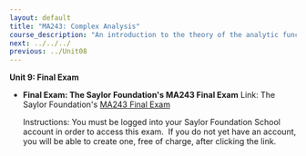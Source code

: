 ```yaml
---
layout: default
title: "MA243: Complex Analysis"
course_description: "An introduction to the theory of the analytic functions of a complex variable."
next: ../../../
previous: ../Unit08
---
```

**Unit 9: Final Exam** <span id="9"></span> 
-   **Final Exam: The Saylor Foundation's MA243 Final Exam**
    Link: The Saylor Foundation's [MA243 Final
    Exam](http://school.saylor.org/mod/quiz/view.php?id=842)  
      
     Instructions: You must be logged into your Saylor Foundation School
    account in order to access this exam.  If you do not yet have an
    account, you will be able to create one, free of charge, after
    clicking the link. 


